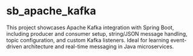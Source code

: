 # sb_apache_kafka
This project showcases Apache Kafka integration with Spring Boot, including producer and consumer setup, string/JSON message handling, topic configuration, and custom Kafka listeners. Ideal for learning event-driven architecture and real-time messaging in Java microservices.
